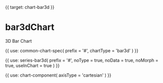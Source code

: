{{ target: chart-bar3d }}

# bar3dChart

3D Bar Chart

{{ use: common-chart-spec(
    prefix = '#',
    chartType = 'bar3d'
) }}

{{ use: series-bar3d(
  prefix = '#',
  noType = true,
  noData = true,
  noMorph = true,
  useInChart = true
) }}

{{ use: chart-component(
  axisType = 'cartesian'
) }}